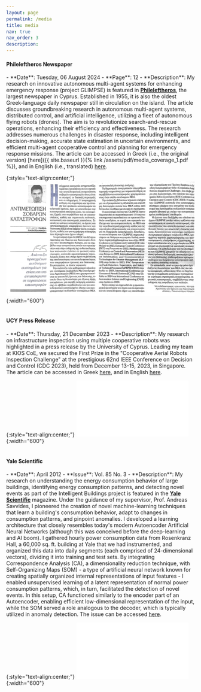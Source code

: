```yaml
---
layout: page
permalink: /media
title: media
nav: true
nav_order: 3
description:
---
```


<h4>Phileleftheros Newspaper</h4>
- **Date**: Tuesday, 06 August 2024
- **Page**: 12
- **Description**: My research on innovative autonomous multi-agent systems for enhancing emergency response (project GLIMPSE) is featured in <b><a href="https://www.philenews.com" target="_blank">Phileleftheros</a></b>, the largest newspaper in Cyprus. Established in 1955, it is also the oldest Greek-language daily newspaper still in circulation on the island. The article discusses groundbreaking research in autonomous multi-agent systems, distributed control, and artificial intelligence, utilizing a fleet of autonomous flying robots (drones). The aim is to revolutionize search-and-rescue operations, enhancing their efficiency and effectiveness. The research addresses numerous challenges in disaster response, including intelligent decision-making, accurate state estimation in uncertain environments, and efficient multi-agent cooperative control and planning for emergency response missions. The article can be accessed in Greek (i.e., the original version) [here]({{ site.baseurl }}{% link /assets/pdf/media_coverage_1.pdf %}), and in English (i.e., translated) <a href="https://www.kios.ucy.ac.cy/glimpse-innovative-autonomous-multi-agent-systems-for-enhancing-emergency-response/" target="_blank">here</a>.

{:style="text-align:center;"}
![Phileleftheros](/assets/img/Phileleftheros_1.jpg){:width="600"}
<br><br>


<h4>UCY Press Release</h4>
- **Date**: Thursday, 21 December 2023
- **Description**: My research on infrastructure inspection using multiple cooperative robots was highlighted in a press release by the University of Cyprus. Leading my team at KIOS CoE, we secured the First Prize in the "Cooperative Aerial Robots Inspection Challenge" at the prestigious 62nd IEEE Conference on Decision and Control (CDC 2023), held from December 13-15, 2023, in Singapore. The article can be accessed in Greek <a href="https://www.ucy.ac.cy/pr/caric/" target="_blank">here</a>, and in English  <a href="https://www.kios.ucy.ac.cy/first-prize-for-kios-researchers-at-the-international-cooperative-aerial-robots-inspection-challenge/" target="_blank">here</a>.

{:style="text-align:center;"}
![ucycaric](/assets/pdf/caric_ucy.pdf){:width="600"}
<br><br>



<h4>Yale Scientific</h4>
- **Date**: April 2012
- **Issue**: Vol. 85 No. 3
- **Description**: My research on understanding the energy consumption behavior of large buildings, identifying energy consumption patterns, and detecting novel events as part of the Intelligent Buildings project is featured in the <b><a href="https://www.yalescientific.org" target="_blank">Yale Scientific</a></b> magazine. Under the guidance of my supervisor, Prof. Andreas Savvides, I pioneered the creation of novel machine-learning techniques that learn a building's consumption behavior, adapt to changes in consumption patterns, and pinpoint anomalies. I developed a learning architecture that closely resembles today's modern Autoencoder Artificial Neural Networks (although this was conceived before the deep-learning and AI boom).
  I gathered hourly power consumption data from Rosenkranz Hall, a 60,000 sq. ft. building at Yale that we had instrumented, and organized this data into daily segments (each comprised of 24-dimensional vectors), dividing it into training and test sets. By integrating Correspondence Analysis (CA), a dimensionality reduction technique, with Self-Organizing Maps (SOM) - a type of artificial neural network known for creating spatially organized internal representations of input features - I enabled unsupervised learning of a latent representation of normal power consumption patterns, which, in turn, facilitated the detection of novel events. In this setup, CA functioned similarly to the encoder part of an Autoencoder, enabling efficient low-dimensional representation of the input, while the SOM served a role analogous to the decoder, which is typically utilized in anomaly detection. The issue can be accessed <a href="https://www.yumpu.com/en/document/read/63563299/ysm-85-3" target="_blank">here</a>.

{:style="text-align:center;"}
![yalesci](/assets/pdf/YaleScientific.pdf){:width="600"}
<br><br>
